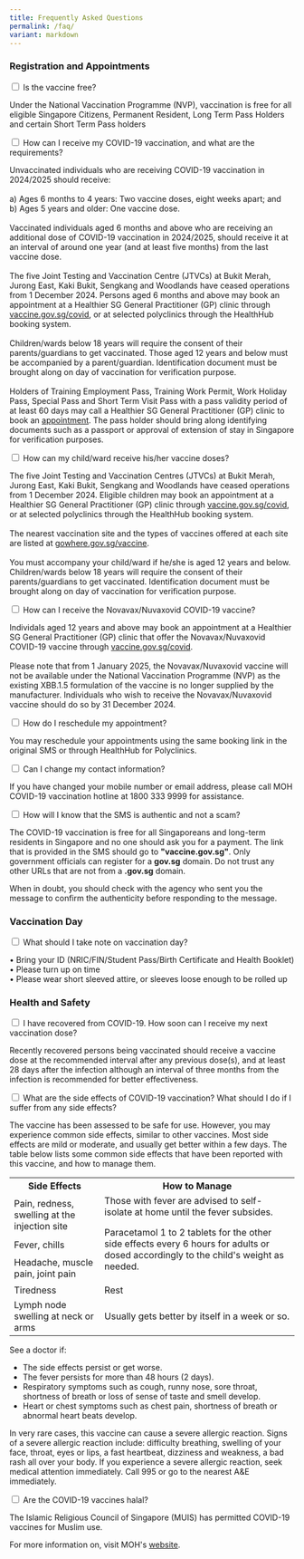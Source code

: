 ```yaml
---
title: Frequently Asked Questions
permalink: /faq/
variant: markdown
---
```

<div class="accordion">
			<div class="tabs">			
					<h3>Registration and Appointments</h3>
					<div class="tab">
						<input id="question-1-1" type="checkbox">
						<label for="question-1-1" class="tab-label">Is the vaccine free?</label>
						<div class="tab-content">
							<p>Under the National Vaccination Programme (NVP), vaccination is free for all eligible Singapore Citizens, Permanent Resident, Long Term Pass Holders and certain Short Term Pass holders</p>
						</div>
					</div>				
					<div class="tab">
						<input id="question-1-2" type="checkbox">
						<label for="question-1-2" class="tab-label">How can I receive my COVID-19 vaccination, and what are the requirements?</label>
						<div class="tab-content">
							<p>
								Unvaccinated individuals who are receiving COVID-19 vaccination in 2024/2025 should receive: <br>
<br>
a)	Ages 6 months to 4 years: Two vaccine doses, eight weeks apart; and <br>
b)	Ages 5 years and older: One vaccine dose.<br>
<br>
Vaccinated individuals aged 6 months and above who are receiving an additional dose of COVID-19 vaccination in 2024/2025, should receive it at an interval of around one year (and at least five months) from the last vaccine dose.<br><br>
The five Joint Testing and Vaccination Centre (JTVCs) at Bukit Merah, Jurong East, Kaki Bukit, Sengkang and Woodlands have ceased operations from 1 December 2024. Persons aged 6 months and above may book an appointment at a Healthier SG General Practitioner (GP) clinic through <a href="https://vaccine.gov.sg/covid/">vaccine.gov.sg/covid</a>, or at selected polyclinics through the HealthHub booking system.<br>
<br>
Children/wards below 18 years will require the consent of their parents/guardians to get vaccinated. Those aged 12 years and below must be accompanied by a parent/guardian. Identification document must be brought along on day of vaccination for verification purpose. <br>
<br>
Holders of Training Employment Pass, Training Work Permit, Work Holiday Pass, Special Pass and Short Term Visit Pass with a pass validity period of at least 60 days may call a Healthier SG General Practitioner (GP) clinic to book an <a href="https://vaccine.gov.sg/covid/">appointment</a>. The pass holder should bring along identifying documents such as a passport or approval of extension of stay in Singapore for verification purposes.
								</p><p></p>
							</div>
					</div>
				   <div class="tab">
						<input id="question-1-3" type="checkbox">
							<label for="question-1-3" class="tab-label">How can my child/ward receive his/her vaccine doses?</label>
						<div class="tab-content">
							<p>The five Joint Testing and Vaccination Centres (JTVCs) at Bukit Merah, Jurong East, Kaki Bukit, Sengkang and Woodlands have ceased operations from 1 December 2024. Eligible children may book an appointment at a Healthier SG General Practitioner (GP) clinic through <a href="https://vaccine.gov.sg/covid/">vaccine.gov.sg/covid</a>, or at selected polyclinics through the HealthHub booking system.<br>
<br> 
								The nearest vaccination site and the types of vaccines offered at each site are listed at <a href="https://vaccine.gov.sg/covid/">gowhere.gov.sg/vaccine</a>.<br>
<br>
You must accompany your child/ward if he/she is aged 12 years and below. Children/wards below 18 years will require the consent of their parents/guardians to get vaccinated. Identification document must be brought along on day of vaccination for verification purpose.</p>
							</div>
					</div>
				   <div class="tab">
						<input id="question-1-4" type="checkbox">
							<label for="question-1-4" class="tab-label">How can I receive the Novavax/Nuvaxovid COVID-19 vaccine?</label>
						<div class="tab-content">
							<p>Individals aged 12 years and above may book an appointment at a Healthier SG General Practitioner (GP) clinic that offer the Novavax/Nuvaxovid COVID-19 vaccine through <a href="https://vaccine.gov.sg/covid/">vaccine.gov.sg/covid</a>.<br>
<br>
Please note that from 1 January 2025, the Novavax/Nuvaxovid vaccine will not be available under the National Vaccination Programme (NVP) as the existing XBB.1.5 formulation of the vaccine is no longer supplied by the manufacturer. Individuals who wish to receive the Novavax/Nuvaxovid vaccine should do so by 31 December 2024.</p> 
    				</div>
    			</div>   			
    			<div class="tab">
    				<input id="question-1-5" type="checkbox">
    				<label for="question-1-5" class="tab-label">How do I reschedule my appointment?</label>
    				<div class="tab-content">
    					<p>You may reschedule your appointments using the same booking link in the original SMS or through HealthHub for Polyclinics.</p>
    				</div>
    			</div>			
    			<div class="tab">
    				<input id="question-1-6" type="checkbox">
    				<label for="question-1-6" class="tab-label">Can I change my contact information?</label>
    				<div class="tab-content">
    					<p>If you have changed your mobile number or email address, please call MOH COVID-19 vaccination hotline at 1800 333 9999 for assistance.</p>
    				</div>
    			</div>	
    			<div class="tab">
    				<input id="question-1-7" type="checkbox">
    				<label for="question-1-7" class="tab-label">How will I know that the SMS is authentic and not a scam? </label>
    				<div class="tab-content">
    					<p>The COVID-19 vaccination is free for all Singaporeans and long-term residents in Singapore and no one should ask you for a payment. The link that is provided in the SMS should go to <strong>"vaccine.gov.sg"</strong>. Only government officials can register for a <strong>gov.sg</strong> domain. Do not trust any other URLs that are not from a <strong>.gov.sg</strong> domain. </p><p>When in doubt, you should check with the agency who sent you the message to confirm the authenticity before responding to the message.</p>
							</div></div>					

<div class="tabs">	
				<h3>Vaccination Day</h3>
    			<div class="tab">
    				<input id="question-2-1" type="checkbox">
    				<label for="question-2-1" class="tab-label">What should I take note on vaccination day?
    				</label>
    				<div class="tab-content">
    					<p>								<span>• Bring your ID (NRIC/FIN/Student Pass/Birth Certificate and Health Booklet)</span><br>
								<span>• Please turn up on time</span><br>
								<span>• Please wear short sleeved attire, or sleeves loose enough to be rolled up</span><br></p>
    				</div></div>				
	
<div class="tabs">	
				<h3>Health and Safety</h3>
    			<div class="tab">
    				<input id="question-3-1" type="checkbox">
    				<label for="question-3-1" class="tab-label">I have recovered from COVID-19. How soon can I receive my next vaccination dose?
    				</label>
    				<div class="tab-content">
    					<p>Recently recovered persons being vaccinated should receive a vaccine dose at the recommended interval after any previous dose(s), and at least 28 days after the infection although an interval of three months from the infection is recommended for better effectiveness.</p>
    				</div>
    			</div>				
				<div class="tab">
					<input id="question-3-2" type="checkbox">
					<label for="question-3-2" class="tab-label">What are the side effects of COVID-19 vaccination? What should I do if I suffer from any side effects?
					</label>
					<div class="tab-content">
						<p>The vaccine has been assessed to be safe for use. However, you may experience common side effects, similar to other vaccines. Most side effects are mild or moderate, and usually get better within a few days. The table below lists some common side effects that have been reported with this vaccine, and how to manage them.
						</p>
						<table>
							<tbody><tr>
								<th>Side Effects</th>
								<th>How to Manage</th>
							</tr>
							<tr>
								<td>Pain, redness, swelling at the injection site</td>
								<td rowspan="3">Those with fever are advised to self-isolate at home until the fever subsides.<br>

Paracetamol 1 to 2 tablets for the other side effects every 6 hours for adults or dosed accordingly to the child's weight as needed.
</td>
							</tr>
							<tr>
								<td>Fever, chills</td>
							</tr>
							<tr>
								<td>Headache, muscle pain, joint pain</td>
							</tr>
							<tr>
								<td>Tiredness</td>
								<td>Rest</td>
							</tr>
							<tr>
									<td>Lymph node swelling at neck or arms</td>
									<td>Usually gets better by itself in a week or so.</td>
							</tr>
						</tbody></table>
						<p>
								See a doctor if:
							</p><ul>
								<li>The side effects persist or get worse.</li>
								<li>The fever persists for more than 48 hours (2 days).</li>
								<li>Respiratory symptoms such as cough, runny nose, sore throat, shortness of breath or loss of sense of taste and smell develop.</li>
								<li>Heart or chest symptoms such as chest pain, shortness of breath or abnormal heart beats develop.</li>
							</ul>
							<p></p>
							<p>
    						In very rare cases, this vaccine can cause a severe allergic reaction. Signs of a severe allergic reaction include: difficulty breathing, swelling of your face, throat, eyes or lips, a fast heartbeat, dizziness and weakness, a bad rash all over your body.  If you experience a severe allergic reaction, seek medical attention immediately. Call 995 or go to the nearest A&amp;E immediately.
    					</p>
    				</div>
    			</div>			
    			<div class="tab">
    				<input id="question-3-3" type="checkbox">
    				<label for="question-3-3" class="tab-label">Are the COVID-19 vaccines halal?
    				</label>
    				<div class="tab-content">
    					<p>The Islamic Religious Council of Singapore (MUIS) has permitted COVID-19 vaccines for Muslim use.
							</p>
    				</div>
    			</div>
For more information on, visit MOH's <a href="https://www.moh.gov.sg/covid-19/vaccination/faqs-on-getting-vaccinated">website</a>.</div></div></div></div>
